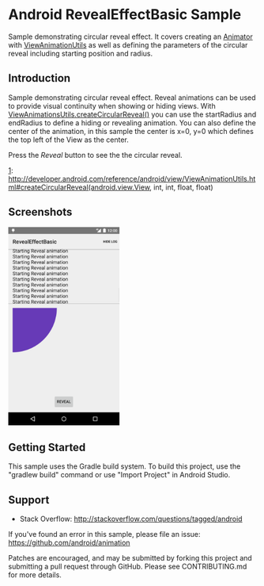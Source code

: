 
Android RevealEffectBasic Sample
===================================

Sample demonstrating circular reveal effect. It covers creating an
[Animator][1] with [ViewAnimationUtils][2] as well as defining the parameters
of the circular reveal including starting position and radius.


[1]: https://developer.android.com/reference/android/animation/Animator.html
[2]: https://developer.android.com/reference/android/view/ViewAnimationUtils.html

Introduction
------------

Sample demonstrating circular reveal effect. Reveal animations can be used to
provide visual continuity when showing or hiding views. With
[ViewAnimationsUtils.createCircularReveal()][1] you can use the startRadius and
endRadius to define a hiding or revealing animation. You can also define the
center of the animation, in this sample the center is x=0, y=0 which defines
the top left of the View as the center.

Press the *Reveal* button to see the the circular reveal.

[1]: http://developer.android.com/reference/android/view/ViewAnimationUtils.html#createCircularReveal(android.view.View, int, int, float, float)

Screenshots
-------------

<img src="screenshots/1-main.png" height="400" alt="Screenshot"/> 

Getting Started
---------------

This sample uses the Gradle build system. To build this project, use the
"gradlew build" command or use "Import Project" in Android Studio.

Support
-------

- Stack Overflow: http://stackoverflow.com/questions/tagged/android

If you've found an error in this sample, please file an issue:
https://github.com/android/animation

Patches are encouraged, and may be submitted by forking this project and
submitting a pull request through GitHub. Please see CONTRIBUTING.md for more details.
